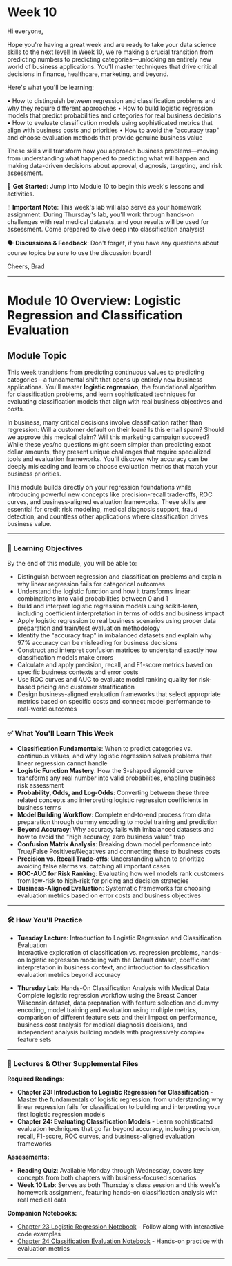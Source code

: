 # Week 10

Hi everyone,

Hope you're having a great week and are ready to take your data science skills to the next level! In Week 10, we're making a crucial transition from predicting numbers to predicting categories—unlocking an entirely new world of business applications. You'll master techniques that drive critical decisions in finance, healthcare, marketing, and beyond.

Here's what you'll be learning:

• How to distinguish between regression and classification problems and why they require different approaches
• How to build logistic regression models that predict probabilities and categories for real business decisions
• How to evaluate classification models using sophisticated metrics that align with business costs and priorities
• How to avoid the "accuracy trap" and choose evaluation methods that provide genuine business value

These skills will transform how you approach business problems—moving from understanding what happened to predicting what will happen and making data-driven decisions about approval, diagnosis, targeting, and risk assessment.

🚀 **Get Started**: Jump into Module 10 to begin this week's lessons and activities.

‼️ **Important Note**: This week's lab will also serve as your homework assignment. During Thursday's lab, you'll work through hands-on challenges with real medical datasets, and your results will be used for assessment. Come prepared to dive deep into classification analysis!

🗣️ **Discussions & Feedback**: Don't forget, if you have any questions about course topics be sure to use the discussion board!

Cheers, Brad

---

# Module 10 Overview: Logistic Regression and Classification Evaluation

## Module Topic

This week transitions from predicting continuous values to predicting categories—a fundamental shift that opens up entirely new business applications. You'll master **logistic regression**, the foundational algorithm for classification problems, and learn sophisticated techniques for evaluating classification models that align with real business objectives and costs.

In business, many critical decisions involve classification rather than regression: Will a customer default on their loan? Is this email spam? Should we approve this medical claim? Will this marketing campaign succeed? While these yes/no questions might seem simpler than predicting exact dollar amounts, they present unique challenges that require specialized tools and evaluation frameworks. You'll discover why accuracy can be deeply misleading and learn to choose evaluation metrics that match your business priorities.

This module builds directly on your regression foundations while introducing powerful new concepts like precision-recall trade-offs, ROC curves, and business-aligned evaluation frameworks. These skills are essential for credit risk modeling, medical diagnosis support, fraud detection, and countless other applications where classification drives business value.

---

### 🎯 Learning Objectives
By the end of this module, you will be able to:
- Distinguish between regression and classification problems and explain why linear regression fails for categorical outcomes
- Understand the logistic function and how it transforms linear combinations into valid probabilities between 0 and 1
- Build and interpret logistic regression models using scikit-learn, including coefficient interpretation in terms of odds and business impact
- Apply logistic regression to real business scenarios using proper data preparation and train/test evaluation methodology
- Identify the "accuracy trap" in imbalanced datasets and explain why 97% accuracy can be misleading for business decisions
- Construct and interpret confusion matrices to understand exactly how classification models make errors
- Calculate and apply precision, recall, and F1-score metrics based on specific business contexts and error costs
- Use ROC curves and AUC to evaluate model ranking quality for risk-based pricing and customer stratification
- Design business-aligned evaluation frameworks that select appropriate metrics based on specific costs and connect model performance to real-world outcomes

---

### ✅ What You'll Learn This Week
- **Classification Fundamentals**: When to predict categories vs. continuous values, and why logistic regression solves problems that linear regression cannot handle
- **Logistic Function Mastery**: How the S-shaped sigmoid curve transforms any real number into valid probabilities, enabling business risk assessment
- **Probability, Odds, and Log-Odds**: Converting between these three related concepts and interpreting logistic regression coefficients in business terms
- **Model Building Workflow**: Complete end-to-end process from data preparation through dummy encoding to model training and prediction
- **Beyond Accuracy**: Why accuracy fails with imbalanced datasets and how to avoid the "high accuracy, zero business value" trap
- **Confusion Matrix Analysis**: Breaking down model performance into True/False Positives/Negatives and connecting these to business costs
- **Precision vs. Recall Trade-offs**: Understanding when to prioritize avoiding false alarms vs. catching all important cases
- **ROC-AUC for Risk Ranking**: Evaluating how well models rank customers from low-risk to high-risk for pricing and decision strategies
- **Business-Aligned Evaluation**: Systematic frameworks for choosing evaluation metrics based on error costs and business objectives

---

### 🛠 How You'll Practice
- **Tuesday Lecture**: Introduction to Logistic Regression and Classification Evaluation  
  Interactive exploration of classification vs. regression problems, hands-on logistic regression modeling with the Default dataset, coefficient interpretation in business context, and introduction to classification evaluation metrics beyond accuracy

- **Thursday Lab**: Hands-On Classification Analysis with Medical Data  
  Complete logistic regression workflow using the Breast Cancer Wisconsin dataset, data preparation with feature selection and dummy encoding, model training and evaluation using multiple metrics, comparison of different feature sets and their impact on performance, business cost analysis for medical diagnosis decisions, and independent analysis building models with progressively complex feature sets

---

### 📂 Lectures & Other Supplemental Files

**Required Readings:**
- **Chapter 23: Introduction to Logistic Regression for Classification** - Master the fundamentals of logistic regression, from understanding why linear regression fails for classification to building and interpreting your first logistic regression models
- **Chapter 24: Evaluating Classification Models** - Learn sophisticated evaluation techniques that go far beyond accuracy, including precision, recall, F1-score, ROC curves, and business-aligned evaluation frameworks

**Assessments:**
- **Reading Quiz**: Available Monday through Wednesday, covers key concepts from both chapters with business-focused scenarios
- **Week 10 Lab**: Serves as both Thursday's class session and this week's homework assignment, featuring hands-on classification analysis with real medical data

**Companion Notebooks:**
- [Chapter 23 Logistic Regression Notebook](https://colab.research.google.com/github/bradleyboehmke/uc-bana-4080/blob/main/example-notebooks/23_logistic_regression.ipynb) - Follow along with interactive code examples
- [Chapter 24 Classification Evaluation Notebook](https://colab.research.google.com/github/bradleyboehmke/uc-bana-4080/blob/main/example-notebooks/24_classification_evaluation.ipynb) - Hands-on practice with evaluation metrics

---